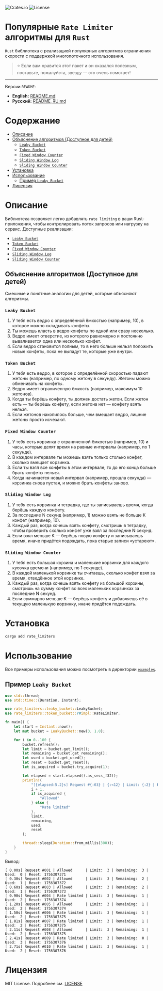 ![Crates.io](https://img.shields.io/crates/v/rate-limiters)
![License](https://img.shields.io/badge/license-MIT-blue)

# Популярные `Rate Limiter` алгоритмы для `Rust`

`Rust` библиотека c реализацией популярных алгоритмов ограничения скорости с поддержкой многопоточного использования.

> ⭐ Если вам нравится этот пакет и он оказался полезным, поставьте, пожалуйста, звезду — это очень помогает!

---

Версии `README`:

- **English:** [README.md](README.md)
- **Русский:** [README_RU.md](README_RU.md)

# Содержание

- [Описание](#описание)
- [Объяснение алгоритмов (Доступное для детей)](#объяснение-алгоритмов-доступное-для-детей)
  - [`Leaky Bucket`](#leaky-bucket)
  - [`Token Bucket`](#token-bucket)
  - [`Fixed Window Counter`](#fixed-window-counter)
  - [`Sliding Window Log`](#sliding-window-log)
  - [`Sliding Window Counter`](#sliding-window-counter)
- [Установка](#установка)
- [Использование](#использование)
  - [Пример `Leaky Bucket`](#пример-leaky-bucket)
- [Лицензия](#лицензия)

# Описание

Библиотека позволяет легко добавлять `rate limiting` в ваши Rust-приложения, чтобы контролировать поток запросов или нагрузку на сервис. Доступные реализации:

- [`Leaky Bucket`](./src/leaky_bucket/impl.rs)
- [`Token Bucket`](./src/token_bucket/impl.rs)
- [`Fixed Window Counter`](./src/fixed_window_counter/impl.rs)
- [`Sliding Window Log`](./src/sliding_window_log/impl.rs)
- [`Sliding Window Counter`](./src/sliding_window_counter/impl.rs)

## Объяснение алгоритмов (Доступное для детей)

Смешные и понятные аналогии для детей, которые объясняют алгоритмы.

### `Leaky Bucket`

1. У тебя есть ведро с определённой ёмкостью (например, 10), в которое можно складывать конфеты.
2. Ты можешь класть в ведро конфеты по одной или сразу несколько.
3. Ведро имеет отверстие, из которого равномерно и постоянно вываливается одна или несколько конфет.
4. Если ведро становится полным, то в него больше нельзя положить новые конфеты, пока не выпадут те, которые уже внутри.

### `Token Bucket`

1. У тебя есть ведро, в которое с определённой скоростью падают жетоны (например, по одному жетону в секунду). Жетоны можно обменивать на конфеты.
2. Ведро имеет ограниченную ёмкость (например, максимум 10 жетонов).
3. Когда ты берёшь конфету, ты должен достать жетон. Если жетон есть — ты берёшь конфету, если жетона нет — конфету взять нельзя.
4. Если жетонов накопилось больше, чем вмещает ведро, лишние жетоны просто исчезают.

### `Fixed Window Counter`

1. У тебя есть корзинка с ограниченной ёмкостью (например, 10) и часы, которые делят время на равные интервалы (например, по 1 секунде).
2. В каждом интервале ты можешь взять только столько конфет, сколько вмещает корзинка.
3. Если ты взял все конфеты в этом интервале, то до его конца больше брать конфеты нельзя.
4. Когда начинается новый интервал (например, прошла секунда) — корзинка снова пустая, и можно брать конфеты заново.

### `Sliding Window Log`

1. У тебя есть корзинка и тетрадка, где ты записываешь время, когда берёшь каждую конфету.
2. За последние N секунд (например, 1) можно взять не больше K конфет (например, 10).
3. Каждый раз, когда хочешь взять конфету, смотришь в тетрадку, чтобы проверить сколько конфет уже взял за последние N секунд.
4. Если взял меньше K — берёшь новую конфету и записываешь время, иначе придётся подождать, пока старые записи «устареют».

### `Sliding Window Counter`

1. У тебя есть большая корзина и маленькие корзинки для каждого кусочка времени (например, по 1 секунде).
2. В каждой маленькой корзинке ты считаешь, сколько конфет взял за время, отведённое этой корзинке.
3. Каждый раз, когда хочешь взять конфету из большой корзины, смотришь на сумму конфет во всех маленьких корзинках за последние N секунд.
4. Если суммарно меньше K — берёшь конфету и добавляешь её в текущую маленькую корзинку, иначе придётся подождать.

# Установка

```bash
cargo add rate_limiters
```

# Использование

Все примеры использования можно посмотреть в директории [`examples`](./examples/).

## Пример `Leaky Bucket`

```rs
use std::thread;
use std::time::{Duration, Instant};

use rate_limiters::leaky_bucket::LeakyBucket;
use rate_limiters::token_bucket::r#impl::RateLimiter;

fn main() {
    let start = Instant::now();
    let mut bucket = LeakyBucket::new(3, 1.0);

    for i in 0..100 {
        bucket.refresh();
        let limit = bucket.get_limit();
        let remaining = bucket.get_remaining();
        let used = bucket.get_used();
        let reset = bucket.get_reset();
        let is_acquired = bucket.try_acquire(1);

        let elapsed = start.elapsed().as_secs_f32();
        println!(
            "[{elapsed:5.2}s] Request #{:03} | {:<12} | Limit: {:2} | Remaining: {:2} | Used: {:2} | Reset: {}",
            i + 1,
            if is_acquired {
                "Allowed"
            } else {
                "Rate limited"
            },
            limit,
            remaining,
            used,
            reset
        );

        thread::sleep(Duration::from_millis(300));
    }
}
```

Вывод:

```text
[ 0.00s] Request #001 | Allowed      | Limit:  3 | Remaining:  3 | Used:  0 | Reset: 1756307371
[ 0.30s] Request #002 | Allowed      | Limit:  3 | Remaining:  2 | Used:  1 | Reset: 1756307372
[ 0.60s] Request #003 | Allowed      | Limit:  3 | Remaining:  2 | Used:  1 | Reset: 1756307373
[ 0.90s] Request #004 | Rate limited | Limit:  3 | Remaining:  1 | Used:  2 | Reset: 1756307374
[ 1.20s] Request #005 | Allowed      | Limit:  3 | Remaining:  1 | Used:  2 | Reset: 1756307374
[ 1.50s] Request #006 | Rate limited | Limit:  3 | Remaining:  1 | Used:  2 | Reset: 1756307375
[ 1.81s] Request #007 | Rate limited | Limit:  3 | Remaining:  1 | Used:  2 | Reset: 1756307375
[ 2.11s] Request #008 | Allowed      | Limit:  3 | Remaining:  1 | Used:  2 | Reset: 1756307375
[ 2.41s] Request #009 | Rate limited | Limit:  3 | Remaining:  0 | Used:  3 | Reset: 1756307376
[ 2.71s] Request #010 | Rate limited | Limit:  3 | Remaining:  1 | Used:  2 | Reset: 1756307376
```

# Лицензия

MIT License. Подробнее см. [LICENSE](./LICENSE)
